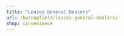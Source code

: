 ```yaml
---
title: "Leazes General Dealers"
url: /burnopfield/leazes-general-dealers/
shop: convenience
---
```

